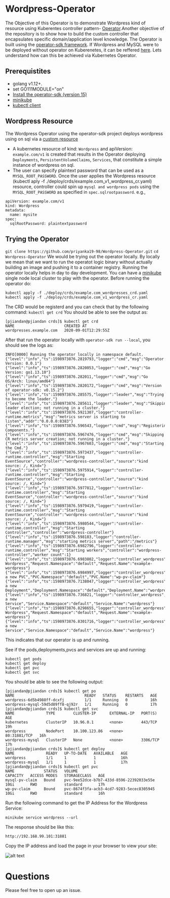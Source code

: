 # Wordpress-Operator

The Objective of this Operator is to demonstrate Wordpress kind of resource using Kuberentes controller pattern- [Operator](https://kubernetes.io/docs/concepts/extend-kubernetes/operator/).Another objective of the repository is to show how to build the custom controller that encapsulates specific domain/application level knowledge. The Operator is built using the [operator-sdk framework](https://github.com/operator-framework/operator-sdk).
If Wordpress and MySQL were to be deployed without operator on Kuberenetes, it can be reffered [here](https://kubernetes.io/docs/tutorials/stateful-application/mysql-wordpress-persistent-volume/). Lets understand how can this be achieved via Kubernetes Operator.

## Prerequistites

- golang v1.12+.
- set GO111MODULE="on"
- [Install the operator-sdk (version 15)](https://sdk.operatorframework.io/docs/golang/installation/)
- [minikube](https://kubernetes.io/docs/tasks/tools/install-minikube/)
- [kubectl client](https://kubernetes.io/docs/tasks/tools/install-kubectl/)

## Wordpress Resource
The Wordpress Operator using the operator-sdk project deploys wordpress using on sql via a [custom resource](https://kubernetes.io/docs/concepts/extend-kubernetes/api-extension/custom-resources/)
- A kubernetes resource of kind: `Wordpress` and apiVersion: `example.com/v1` is created that results in the Operator deploying `Deployments`, `PersistentVolumeClaims`, `Services`, that constitute a simple instance of wordpress on sql. 
- The user can specify plaintext password that can be used as a `MYSQL_ROOT_PASSWORD`.
Once the user applies the Wordpress resource (kubectl aply -f ./deploy/crds/example.com_v1_wordpress_cr.yaml) resource, controller could spin up `mysql and wordpress pods` using the `MYSQL_ROOT_PASSWORD` as specified in `spec.sqlrootpassword`.
e.g., 
``` 
apiVersion: example.com/v1
kind: Wordpress
metadata:
  name: mysite
spec:
  sqlRootPassword: plaintextpassword 
  ```
  
## Trying the Operator

`git clone https://github.com/priyanka19-98/Wordpress-Operator.git`
`cd Wordpress-Operator`
We would be trying out the operator locally. By locally we mean that we want to run the operatot logic binary without actually building an image and pushing it to a container registry. Running the operator locally helps in day to day development. 
You can have a [minikube](https://kubernetes.io/docs/tasks/tools/install-minikube/) single node local cluster to play with the operator.
Before running the operator do:
```
kubectl apply -f ./deploy/crds/example.com_wordpresses_crd.yaml
kubectl apply -f ./deploy/crds/example.com_v1_wordpress_cr.yaml
```

The CRD would be registerd and you can check that by the following command:
`kubectl get crd`
You should be able to see the output as:
```
[pjiandan@pjiandan crds]$ kubectl get crd
NAME                      CREATED AT
wordpresses.example.com   2020-09-01T12:29:55Z
```
After that run the operator locally with `operator-sdk run --local`, you should see the logs as: 
```
INFO[0000] Running the operator locally in namespace default. 
{"level":"info","ts":1598973876.2819793,"logger":"cmd","msg":"Operator Version: 0.0.1"}
{"level":"info","ts":1598973876.2820053,"logger":"cmd","msg":"Go Version: go1.13.10"}
{"level":"info","ts":1598973876.282011,"logger":"cmd","msg":"Go OS/Arch: linux/amd64"}
{"level":"info","ts":1598973876.2820172,"logger":"cmd","msg":"Version of operator-sdk: v0.15.2"}
{"level":"info","ts":1598973876.285575,"logger":"leader","msg":"Trying to become the leader."}
{"level":"info","ts":1598973876.285611,"logger":"leader","msg":"Skipping leader election; not running in a cluster."}
{"level":"info","ts":1598973876.5921307,"logger":"controller-runtime.metrics","msg":"metrics server is starting to listen","addr":"0.0.0.0:8383"}
{"level":"info","ts":1598973876.596543,"logger":"cmd","msg":"Registering Components."}
{"level":"info","ts":1598973876.5967476,"logger":"cmd","msg":"Skipping CR metrics server creation; not running in a cluster."}
{"level":"info","ts":1598973876.5967603,"logger":"cmd","msg":"Starting the Cmd."}
{"level":"info","ts":1598973876.5973437,"logger":"controller-runtime.controller","msg":"Starting EventSource","controller":"wordpress-controller","source":"kind source: /, Kind="}
{"level":"info","ts":1598973876.5975914,"logger":"controller-runtime.controller","msg":"Starting EventSource","controller":"wordpress-controller","source":"kind source: /, Kind="}
{"level":"info","ts":1598973876.5977812,"logger":"controller-runtime.controller","msg":"Starting EventSource","controller":"wordpress-controller","source":"kind source: /, Kind="}
{"level":"info","ts":1598973876.5979419,"logger":"controller-runtime.controller","msg":"Starting EventSource","controller":"wordpress-controller","source":"kind source: /, Kind="}
{"level":"info","ts":1598973876.5980544,"logger":"controller-runtime.controller","msg":"Starting Controller","controller":"wordpress-controller"}
{"level":"info","ts":1598973876.598183,"logger":"controller-runtime.manager","msg":"starting metrics server","path":"/metrics"}
{"level":"info","ts":1598973876.6982796,"logger":"controller-runtime.controller","msg":"Starting workers","controller":"wordpress-controller","worker count":1}
{"level":"info","ts":1598973876.6983802,"logger":"controller_wordpress","msg":"Reconciling Wordpress","Request.Namespace":"default","Request.Name":"example-wordpress"}
{"level":"info","ts":1598973876.6984997,"logger":"controller_wordpress","msg":"Creating a new PVC","PVC.Namespace":"default","PVC.Name":"wp-pv-claim"}
{"level":"info","ts":1598973876.7138047,"logger":"controller_wordpress","msg":"Creating a new Deployment","Deployment.Namespace":"default","Deployment.Name":"wordpress"}
{"level":"info","ts":1598973876.736821,"logger":"controller_wordpress","msg":"Creating a new Service","Service.Namespace":"default","Service.Name":"wordpress"}
{"level":"info","ts":1598973876.8298655,"logger":"controller_wordpress","msg":"Reconciling Wordpress","Request.Namespace":"default","Request.Name":"example-wordpress"}
{"level":"info","ts":1598973876.8301716,"logger":"controller_wordpress","msg":"Creating a new Service","Service.Namespace":"default","Service.Name":"wordpress"}
```
This indicates that our operator is up and running. 

See if the pods,deployments,pvcs and services are up and running: 
```
kubectl get pods
kubectl get deploy
kubectl get pvc
kubectl get svc
```
You should be able to see the following output:
```
[pjiandan@pjiandan crds]$ kubectl get po
NAME                               READY   STATUS    RESTARTS   AGE
wordpress-6d5b4988ff-dcxfj         1/1     Running   0          16h
wordpress-mysql-59d5d89ff8-qj92r   1/1     Running   0          17h
[pjiandan@pjiandan crds]$ kubectl get svc
NAME              TYPE        CLUSTER-IP      EXTERNAL-IP   PORT(S)        AGE
kubernetes        ClusterIP   10.96.0.1       <none>        443/TCP        19h
wordpress         NodePort    10.100.123.86   <none>        80:31881/TCP   16h
wordpress-mysql   ClusterIP   None            <none>        3306/TCP       17h
[pjiandan@pjiandan crds]$ kubectl get deploy
NAME              READY   UP-TO-DATE   AVAILABLE   AGE
wordpress         1/1     1            1           16h
wordpress-mysql   1/1     1            1           17h
[pjiandan@pjiandan crds]$ kubectl get pvc
NAME             STATUS   VOLUME                                     CAPACITY   ACCESS MODES   STORAGECLASS   AGE
mysql-pv-claim   Bound    pvc-9ee52dce-b7b7-433d-8596-22392033e55e   10Gi       RWO            standard       17h
wp-pv-claim      Bound    pvc-8674f3fa-acb3-4cd7-9283-5ecec8305945   10Gi       RWO            standard       16h

```
Run the following command to get the IP Address for the Wordpress Service:

`minikube service wordpress --url`

The response should be like this:

`http://192.168.99.101:31881`

Copy the IP address and load the page in your browser to view your site: 


![alt text](https://raw.githubusercontent.com/kubernetes/examples/master/mysql-wordpress-pd/WordPress.png)


# Questions
Please feel free to open up an issue.


